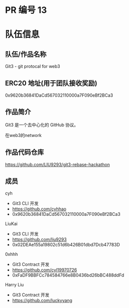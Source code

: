 # PR 编号 13
# 队伍信息
## 队伍/作品名称
Git3 - git protocal for web3

## ERC20 地址(用于团队接收奖励)
0x9620b36841DaCd567032110000a7F090eBf2BCa3

## 作品简介

Git3 是一个去中心化的 GitHub 协议。

在web3的network

## 作品代码仓库
https://github.com/LIU9293/git3-rebase-hackathon

## 成员

cyh
- Git3 CLI 开发
- https://github.com/cyhhao
- 0x9620b36841DaCd567032110000a7F090eBf2BCa3

LiuKai
- Git3 CLI 开发
- https://github.com/liu9293
- 0x02DEAe155a19802c51d6b426B01dbd7Dcb47783D

0xhhh
- Git3 Contract 开发
- https://github.com/cyl19970726
- 0xFaDF9BBFCc784584766e8B0436bd26bBC488ddFd

Harry Liu
- Git3 Contract 开发
- https://github.com/luckyyang
